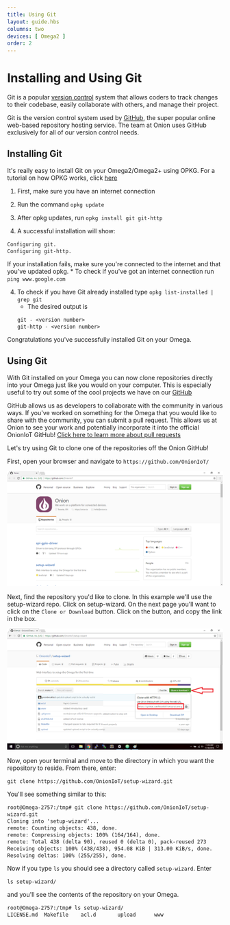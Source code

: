 ```yaml
---
title: Using Git
layout: guide.hbs
columns: two
devices: [ Omega2 ]
order: 2
---
```


# Installing and Using Git

[//]: # (brief intro to Git and version control)

Git is a popular [version control](https://git-scm.com/book/en/v2/Getting-Started-About-Version-Control) system that allows coders to track changes to their codebase, easily collaborate with others, and manage their project.

Git is the version control system used by [GitHub](https://github.com/), the super popular online web-based repository hosting service. The team at Onion uses GitHub exclusively for all of our version control needs.

## Installing Git

[//]: # (steps on using opkg to install Git)
It's really easy to install Git on your Omega2/Omega2+ using OPKG. For a tutorial on how OPKG works, click [here](./Using-opkg.md)
1. First, make sure you have an internet connection

2. Run the command `opkg update`

3. After opkg updates, run `opkg install git git-http`

4. A successful installation will show:
```
Configuring git.
Configuring git-http.
```

If your installation fails, make sure you're connected to the internet and that you've updated opkg.
	* To check if you've got an internet connection run `ping www.google.com`

4. To check if you have Git already installed type `opkg list-installed | grep git`
	* The desired output is
	```
	git - <version number>
	git-http - <version number>
	```

Congratulations you've successfully installed Git on your Omega.


## Using Git

[//]: # (brief steps using git on the omega to download projects from github)
With Git installed on your Omega you can now clone repositories directly into your Omega just like you would on your computer. This is especially useful to try out some of the cool projects we have on our [GitHub](https://github.com/OnionIoT/)

[//]: # (exalt the virtues of github and collaborative projects and how much onion loves this stuff)
GitHub allows us as developers to collaborate with the community in various ways. If you've worked on something for the Omega that you would like to share with the community, you can submit a pull request. This allows us at Onion to see your work and potentially incorporate it into the official OnionIoT GitHub!
[Click here to learn more about pull requests](https://help.github.com/articles/about-pull-requests/)

[//]: # (add an example)

Let's try using Git to clone one of the repositories off the Onion GitHub!

First, open your browser and navigate to `https://github.com/OnionIoT/`

![onion-github](../img/installing-git-pic-1.png)

Next, find the repository you'd like to clone. In this example we'll use the setup-wizard repo. Click on setup-wizard. On the next page you'll want to click on the `Clone or Download` button. Click on the button, and copy the link in the box.

![clone-button](../img/installing-git-pic-2.png)

Now, open your terminal and move to the directory in which you want the repository to reside. From there, enter:

```
git clone https://github.com/OnionIoT/setup-wizard.git
```

You'll see something similar to this:

```
root@Omega-2757:/tmp# git clone https://github.com/OnionIoT/setup-wizard.git
Cloning into 'setup-wizard'...
remote: Counting objects: 438, done.
remote: Compressing objects: 100% (164/164), done.
remote: Total 438 (delta 90), reused 0 (delta 0), pack-reused 273
Receiving objects: 100% (438/438), 954.08 KiB | 313.00 KiB/s, done.
Resolving deltas: 100% (255/255), done.
```

Now if you type `ls` you should see a directory called `setup-wizard`. Enter
```
ls setup-wizard/
```
and you'll see the contents of the repository on your Omega.

```
root@Omega-2757:/tmp# ls setup-wizard/
LICENSE.md  Makefile    acl.d       upload      www
```
